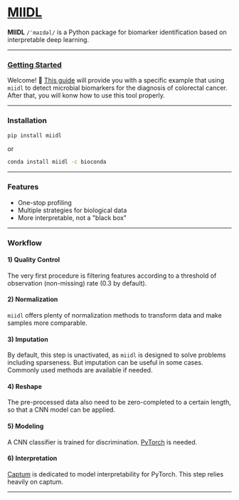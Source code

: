# [MIIDL](https://chunribu.github.io/miidl)

**MIIDL** `/ˈmaɪdəl/` is a Python package for biomarker identification based on interpretable deep learning.

---
### [Getting Started](https://github.com/chunribu/miidl/blob/main/Tutorials.ipynb)

Welcome! 👋 [This guide](https://github.com/chunribu/miidl/blob/main/Tutorials.ipynb) will provide you with a specific example that using `miidl` to detect microbial biomarkers for the diagnosis of colorectal cancer. After that, you will konw how to use this tool properly.

---
### Installation

```bash
pip install miidl
```
or
```bash
conda install miidl -c bioconda
```

---
### Features

+ One-stop profiling
+ Multiple strategies for biological data
+ More interpretable, not a "black box"

---
### Workflow

#### 1) Quality Control

The very first procedure is filtering features according to a threshold of observation (non-missing) rate (0.3 by default).

#### 2) Normalization

`miidl` offers plenty of normalization methods to transform data and make samples more comparable. 

#### 3) Imputation

By default, this step is unactivated, as `miidl` is designed to solve problems including sparseness. But imputation can be useful in some cases. Commonly used methods are available if needed. 

#### 4) Reshape

The pre-processed data also need to be zero-completed to a certain length, so that a CNN model can be applied.

#### 5) Modeling

A CNN classifier is trained for discrimination. [PyTorch](https://pytorch.org) is needed.

#### 6) Interpretation

[Captum](https://captum.ai/) is dedicated to model interpretability for PyTorch. This step relies heavily on captum.

---
<!-- ---
### Citation

doi: -->